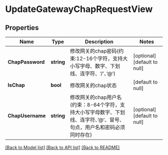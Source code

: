 # UpdateGatewayChapRequestView

## Properties
Name | Type | Description | Notes
------------ | ------------- | ------------- | -------------
**ChapPassword** | **string** | 修改网关的chap密码(约束:12-16个字符，支持大小写字母、数字、下划线、连字符、‘/’、’@‘) | [optional] [default to null]
**IsChap** | **bool** | 修改网关的chap状态 | [default to null]
**ChapUsername** | **string** | 修改网关的chap用户名(约束：8-64个字符，支持大小写字母数字、下划线、连字符、’@‘、冒号、句点，用户名和密码必须同时存在) | [optional] [default to null]

[[Back to Model list]](../README.md#documentation-for-models) [[Back to API list]](../README.md#documentation-for-api-endpoints) [[Back to README]](../README.md)


